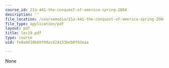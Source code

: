 ```yaml
---
course_id: 21a-441-the-conquest-of-america-spring-2004
description: ''
file_location: /coursemedia/21a-441-the-conquest-of-america-spring-2004/fe8a8410b80f09acd24153beb0f93eaa_lec19.pdf
file_type: application/pdf
layout: pdf
title: lec19.pdf
type: course
uid: fe8a8410b80f09acd24153beb0f93eaa

---
```

None
